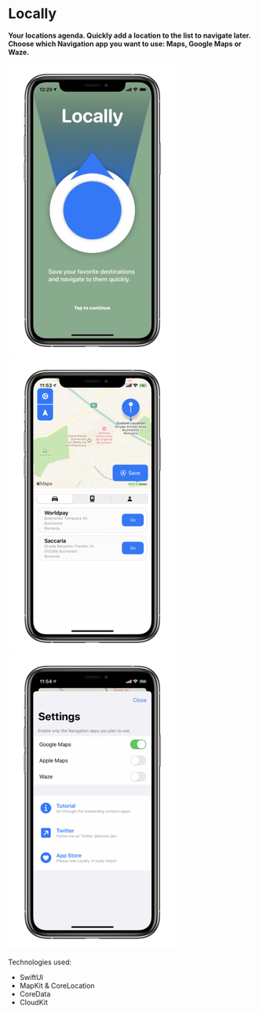 # Locally

**Your locations agenda. Quickly add a location to the list to navigate later. 
Choose which Navigation app you want to use: Maps, Google Maps or Waze.**

![](onboard_s.png) ![](main_s.png) ![](settings_s.png)

Technologies used: 
- SwiftUI
- MapKit & CoreLocation
- CoreData
- CloudKit